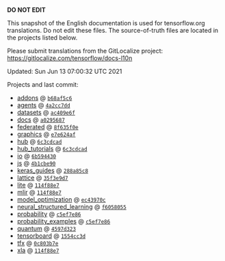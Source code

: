 __DO NOT EDIT__

This snapshot of the English documentation is used for tensorflow.org
translations. Do not edit these files. The source-of-truth files are located in
the projects listed below.

Please submit translations from the GitLocalize project: https://gitlocalize.com/tensorflow/docs-l10n

Updated: Sun Jun 13 07:00:32 UTC 2021

Projects and last commit:

- [addons](https://github.com/tensorflow/addons/tree/master/docs) @ <a href='https://github.com/tensorflow/addons/commit/b68af5c611dd06894ad282ec263a92e1681c83db'><code>b68af5c6</code></a>
- [agents](https://github.com/tensorflow/agents/tree/master/docs) @ <a href='https://github.com/tensorflow/agents/commit/4a2cc7dd7c1f32ed7782115214f7eefb321103e0'><code>4a2cc7dd</code></a>
- [datasets](https://github.com/tensorflow/datasets/tree/master/docs) @ <a href='https://github.com/tensorflow/datasets/commit/ac409e6f390bdaf18de6a72acd00ccd032352e2a'><code>ac409e6f</code></a>
- [docs](https://github.com/tensorflow/docs/tree/master/site/en) @ <a href='https://github.com/tensorflow/docs/commit/a029568731fbc206fbe909193ec4861b73cada1d'><code>a0295687</code></a>
- [federated](https://github.com/tensorflow/federated/tree/master/docs) @ <a href='https://github.com/tensorflow/federated/commit/8f635f0ea9d2e187fabef62f24dc5044ab84785b'><code>8f635f0e</code></a>
- [graphics](https://github.com/tensorflow/graphics/tree/master/tensorflow_graphics/g3doc) @ <a href='https://github.com/tensorflow/graphics/commit/e7e624af3efbb52db67a262d03dde7eccc97eda9'><code>e7e624af</code></a>
- [hub](https://github.com/tensorflow/hub/tree/master/docs) @ <a href='https://github.com/tensorflow/hub/commit/6c3cdcad1746c29521a42c831f92b5743db42057'><code>6c3cdcad</code></a>
- [hub_tutorials](https://github.com/tensorflow/hub/tree/master/examples/colab) @ <a href='https://github.com/tensorflow/hub/commit/6c3cdcad1746c29521a42c831f92b5743db42057'><code>6c3cdcad</code></a>
- [io](https://github.com/tensorflow/io/tree/master/docs) @ <a href='https://github.com/tensorflow/io/commit/6b594430b51db655c5adda1a7962fcb78adea59f'><code>6b594430</code></a>
- [js](https://github.com/tensorflow/tfjs-website/tree/master/docs) @ <a href='https://github.com/tensorflow/tfjs-website/commit/4b1cbe9076f03e713de2772442b86c1e2ce68171'><code>4b1cbe90</code></a>
- [keras_guides](https://github.com/tensorflow/docs/tree/snapshot-keras/site/en/guide/keras) @ <a href='https://github.com/tensorflow/docs/commit/288a85c8c652050d802d4737ebf21d19254b6672'><code>288a85c8</code></a>
- [lattice](https://github.com/tensorflow/lattice/tree/master/docs) @ <a href='https://github.com/tensorflow/lattice/commit/35f3e9d7da7f90a700d7a903e1818e82965f245c'><code>35f3e9d7</code></a>
- [lite](https://github.com/tensorflow/tensorflow/tree/master/tensorflow/lite/g3doc) @ <a href='https://github.com/tensorflow/tensorflow/commit/114f88e75330cc9fb2201830431b5e3b8e944e53'><code>114f88e7</code></a>
- [mlir](https://github.com/tensorflow/tensorflow/tree/master/tensorflow/compiler/mlir/g3doc) @ <a href='https://github.com/tensorflow/tensorflow/commit/114f88e75330cc9fb2201830431b5e3b8e944e53'><code>114f88e7</code></a>
- [model_optimization](https://github.com/tensorflow/model-optimization/tree/master/tensorflow_model_optimization/g3doc) @ <a href='https://github.com/tensorflow/model-optimization/commit/ec43970c86ed16c231931f089c3ba29390ec21b5'><code>ec43970c</code></a>
- [neural_structured_learning](https://github.com/tensorflow/neural-structured-learning/tree/master/g3doc) @ <a href='https://github.com/tensorflow/neural-structured-learning/commit/f60580554d0b2b1d5418e156a016d4436000e1aa'><code>f6058055</code></a>
- [probability](https://github.com/tensorflow/probability/tree/master/tensorflow_probability/g3doc) @ <a href='https://github.com/tensorflow/probability/commit/c5ef7e86f74a9903add13e5089cd298e1b2952ef'><code>c5ef7e86</code></a>
- [probability_examples](https://github.com/tensorflow/probability/tree/master/tensorflow_probability/examples/jupyter_notebooks) @ <a href='https://github.com/tensorflow/probability/commit/c5ef7e86f74a9903add13e5089cd298e1b2952ef'><code>c5ef7e86</code></a>
- [quantum](https://github.com/tensorflow/quantum/tree/master/docs) @ <a href='https://github.com/tensorflow/quantum/commit/4597d323ad45e42cca44fc642a978223926f8a4e'><code>4597d323</code></a>
- [tensorboard](https://github.com/tensorflow/tensorboard/tree/master/docs) @ <a href='https://github.com/tensorflow/tensorboard/commit/1554cc3da7e2e6086a6c277203196da660084303'><code>1554cc3d</code></a>
- [tfx](https://github.com/tensorflow/tfx/tree/master/docs) @ <a href='https://github.com/tensorflow/tfx/commit/0c803b7eb9e1f4218057a9c919d9804c2e4b7262'><code>0c803b7e</code></a>
- [xla](https://github.com/tensorflow/tensorflow/tree/master/tensorflow/compiler/xla/g3doc) @ <a href='https://github.com/tensorflow/tensorflow/commit/114f88e75330cc9fb2201830431b5e3b8e944e53'><code>114f88e7</code></a>

